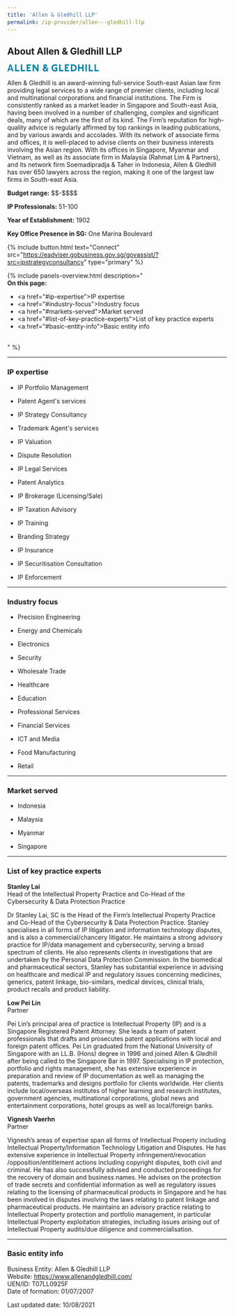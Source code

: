 ```yaml
---
title: 'Allen & Gledhill LLP'
permalink: /ip-provider/allen---gledhill-llp
---
```


<h2>About Allen & Gledhill LLP</h2>

<img src="/images/ipgrow/providers/Allen & Gledhill LLP.png" alt="Allen & Gledhill LLP logo" />

Allen & Gledhill is an award-winning full-service South-east Asian law firm providing legal services to a wide range of premier clients, including local and multinational corporations and financial institutions. The Firm is consistently ranked as a market leader in Singapore and South-east Asia, having been involved in a number of challenging, complex and significant deals, many of which are the first of its kind. The Firm’s reputation for high-quality advice is regularly affirmed by top rankings in leading publications, and by various awards and accolades. With its network of associate firms and offices, it is well-placed to advise clients on their business interests involving the Asian region. With its offices in Singapore, Myanmar and Vietnam, as well as its associate firm in Malaysia (Rahmat Lim & Partners), and its network firm Soemadipradja & Taher in Indonesia, Allen & Gledhill has over 650 lawyers across the region, making it one of the largest law firms in South-east Asia.

<strong>Budget range:</strong> \$\$-\$\$\$\$

<strong>IP Professionals:</strong> 51-100

<strong>Year of Establishment:</strong> 1902

<strong>Key Office Presence in SG:</strong> One Marina Boulevard

{% include button.html text="Connect" src="https://eadviser.gobusiness.gov.sg/govassist/?src=ipstrategyconsultancy" type="primary" %}

{% include panels-overview.html description="<br><b>On this page:</b><br><ul><li><a href=\"#ip-expertise\">IP expertise</a></li><li><a href=\"#industry-focus\">Industry focus</a></li><li><a href=\"#markets-served\">Market served</a></li><li><a href=\"#list-of-key-practice-experts\">List of key practice experts</a></li><li><a href=\"#basic-entity-info\">Basic entity info</a></li></ul><br>" %}

<hr>

<a name="ip-expertise"></a>
<h3>IP expertise</h3>

- IP Portfolio Management

- Patent Agent's services

- IP Strategy Consultancy

- Trademark Agent's services

- IP Valuation

- Dispute Resolution

- IP Legal Services

- Patent Analytics

- IP Brokerage (Licensing/Sale)

- IP Taxation Advisory

- IP Training

- Branding Strategy

- IP Insurance

- IP Securitisation Consultation

- IP Enforcement

<hr>

<a name="industry-focus"></a>
<h3>Industry focus</h3>

- Precision Engineering

- Energy and Chemicals

- Electronics

- Security

- Wholesale Trade

- Healthcare

- Education

- Professional Services

- Financial Services

- ICT and Media

- Food Manufacturing

- Retail

<hr>

<a name="markets-served"></a>
<h3>Market served</h3>

- Indonesia

- Malaysia

- Myanmar

- Singapore

<hr>

<a name="list-of-key-practice-experts"></a>
<h3>List of key practice experts</h3>

<strong>Stanley Lai</strong><br>
Head of the Intellectual Property Practice and Co-Head of the Cybersecurity & Data Protection Practice

Dr Stanley Lai, SC is the Head of the Firm’s Intellectual Property Practice and Co-Head of the Cybersecurity & Data Protection Practice. Stanley specialises in all forms of IP litigation and information technology disputes, and is also a commercial/chancery litigator. He maintains a strong advisory practice for IP/data management and cybersecurity, serving a broad spectrum of clients. He also represents clients in investigations that are undertaken by the Personal Data Protection Commission. In the biomedical and pharmaceutical sectors, Stanley has substantial experience in advising on healthcare and medical IP and regulatory issues concerning medicines, generics, patent linkage, bio-similars, medical devices, clinical trials, product recalls and product liability.

<strong>Low Pei Lin</strong><br>
Partner

Pei Lin’s principal area of practice is Intellectual Property (IP) and is a Singapore Registered Patent Attorney. She leads a team of patent professionals that drafts and prosecutes patent applications with local and foreign patent offices. Pei Lin graduated from the National University of Singapore with an LL.B. (Hons) degree in 1996 and joined Allen & Gledhill after being called to the Singapore Bar in 1997. Specialising in IP protection, portfolio and rights management, she has extensive experience in preparation and review of IP documentation as well as managing the patents, trademarks and designs portfolio for clients worldwide. Her clients include local/overseas institutes of higher learning and research institutes, government agencies, multinational corporations, global news and entertainment corporations, hotel groups as well as local/foreign banks.

<strong>Vignesh Vaerhn</strong><br>
Partner

Vignesh’s areas of expertise span all forms of Intellectual Property including Intellectual Property/Information Technology Litigation and Disputes. He has extensive experience in Intellectual Property infringement/revocation /opposition/entitlement actions including copyright disputes, both civil and criminal. He has also successfully advised and conducted proceedings for the recovery of domain and business names. He advises on the protection of trade secrets and confidential information as well as regulatory issues relating to the licensing of pharmaceutical products in Singapore and he has been involved in disputes involving the laws relating to patent linkage and pharmaceutical products. He maintains an advisory practice relating to Intellectual Property protection and portfolio management, in particular Intellectual Property exploitation strategies, including issues arising out of Intellectual Property audits/due diligence and commercialisation.

<hr>

<a name="basic-entity-info"></a>
<h3>Basic entity info</h3>

Business Entity: Allen & Gledhill LLP<br>
Website: https://www.allenandgledhill.com/<br>
UEN/ID: T07LL0925F<br>
Date of formation: 01/07/2007<br>


Last updated date: 10/08/2021